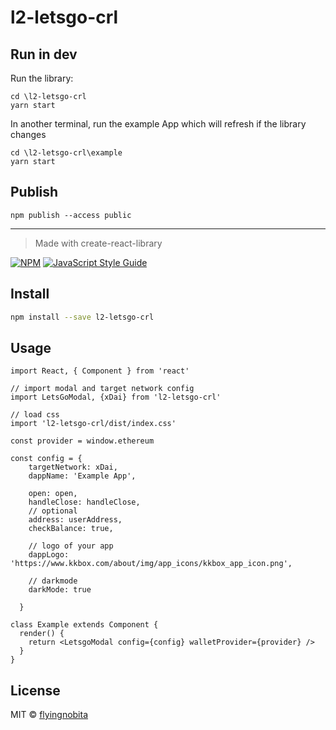 # l2-letsgo-crl

## Run in dev

Run the library:

```shell
cd \l2-letsgo-crl
yarn start
```

In another terminal, run the example App which will refresh if the library changes

```shell
cd \l2-letsgo-crl\example
yarn start
```

## Publish

```shell
npm publish --access public
```

---

> Made with create-react-library

[![NPM](https://img.shields.io/npm/v/l2-letsgo-crl.svg)](https://www.npmjs.com/package/l2-letsgo-crl) [![JavaScript Style Guide](https://img.shields.io/badge/code_style-standard-brightgreen.svg)](https://standardjs.com)

## Install

```bash
npm install --save l2-letsgo-crl
```

## Usage

```tsx
import React, { Component } from 'react'

// import modal and target network config
import LetsGoModal, {xDai} from 'l2-letsgo-crl'

// load css
import 'l2-letsgo-crl/dist/index.css'

const provider = window.ethereum

const config = {
    targetNetwork: xDai,
    dappName: 'Example App',

    open: open,
    handleClose: handleClose,
    // optional
    address: userAddress,
    checkBalance: true,

    // logo of your app
    dappLogo: 'https://www.kkbox.com/about/img/app_icons/kkbox_app_icon.png',
    
    // darkmode
    darkMode: true
    
  }

class Example extends Component {
  render() {
    return <LetsgoModal config={config} walletProvider={provider} />
  }
}
```

## License

MIT © [flyingnobita](https://github.com/flyingnobita)
